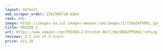 ```yaml
---
layout: default 
﻿web_scraper_order: 1582906710-6564
rank: #46
image: https://images-na.ssl-images-amazon.com/images/I/71Ow2kFkROL.jpg
title: FROZEN 2
url: https://www.amazon.com/FROZEN-2-Kristen-Bell/dp/B082PP9XW1/ref=zg_mw_movies-tv_46?_encoding=UTF8&psc=1&refRID=0STWD1YRS3TMPPRB8GBJ
reviews: 3.2 out of 5 stars
price: $22.26 
---
```


